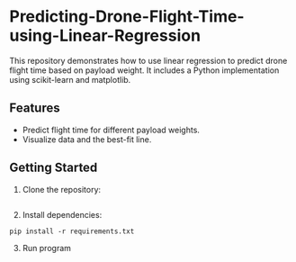 # Predicting-Drone-Flight-Time-using-Linear-Regression
This repository demonstrates how to use linear regression to predict drone flight time based on payload weight. It includes a Python implementation using scikit-learn and matplotlib.

## Features
- Predict flight time for different payload weights.
- Visualize data and the best-fit line.

## Getting Started
1. Clone the repository:
```
```
2. Install dependencies:
```
pip install -r requirements.txt
```
3. Run program
```

```

